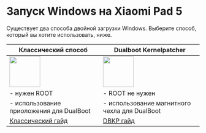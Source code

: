 # Запуск Windows на Xiaomi Pad 5

Существует два способа двойной загрузки Windows. Выберите способ, который вы хотите использовать, ниже.

| **Классический способ** | **Dualboot Kernelpatcher**
|------------------------------------------------------------------------------------------------------------------------|-------------------------------------------------------------------------------------------------------------------
| <a href="4-dualboot-en.md"><img src="https://github.com/n00b69/woa-op7/blob/main/guide/zsta.png" width="80"></a> | <a href="dbkp-en.md"><img src="https://github.com/n00b69/woa-op7/blob/main/guide/zdbkp.png" width="80"></a>
| - нужен ROOT | - ROOT не нужен
| - использование приоложения для DualBoot | - использование магнитного чехла для DualBoot
| [Классический гайд](4-dualboot-ru.md) | [DBKP гайд](dbkp-ru.md)













